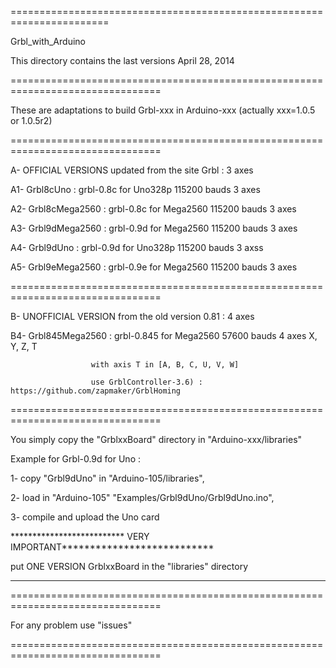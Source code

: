 =======================================================================

Grbl_with_Arduino

This directory contains the last versions  April 28, 2014

================================================================================

These are adaptations to build Grbl-xxx in Arduino-xxx (actually xxx=1.0.5 or 1.0.5r2)

================================================================================

A- OFFICIAL VERSIONS updated from the site Grbl : 3 axes

A1- Grbl8cUno       : grbl-0.8c for Uno328p 115200 bauds  3 axes

A2- Grbl8cMega2560  : grbl-0.8c for Mega2560 115200 bauds  3 axes

A3- Grbl9dMega2560  : grbl-0.9d for Mega2560 115200 bauds  3 axes

A4- Grbl9dUno       : grbl-0.9d for Uno328p 115200 bauds  3 axss

A5- Grbl9eMega2560  : grbl-0.9e for Mega2560 115200 bauds  3 axes


================================================================================

B- UNOFFICIAL VERSION from the old version 0.81 : 4 axes


B4- Grbl845Mega2560 : grbl-0.845 for Mega2560 57600 bauds  4 axes  X, Y, Z, T
                      
                      with axis T in [A, B, C, U, V, W]
                      
                      use GrblController-3.6) : https://github.com/zapmaker/GrblHoming
                      
================================================================================

You simply copy the "GrblxxBoard" directory in "Arduino-xxx/libraries"

Example for Grbl-0.9d for Uno :

1- copy "Grbl9dUno" in "Arduino-105/libraries",

2- load in "Arduino-105" "Examples/Grbl9dUno/Grbl9dUno.ino",

3- compile and upload the Uno card

************************** VERY IMPORTANT***************************

put ONE VERSION GrblxxBoard in the "libraries" directory

********************************************************************

================================================================================

For any problem use "issues"

================================================================================






